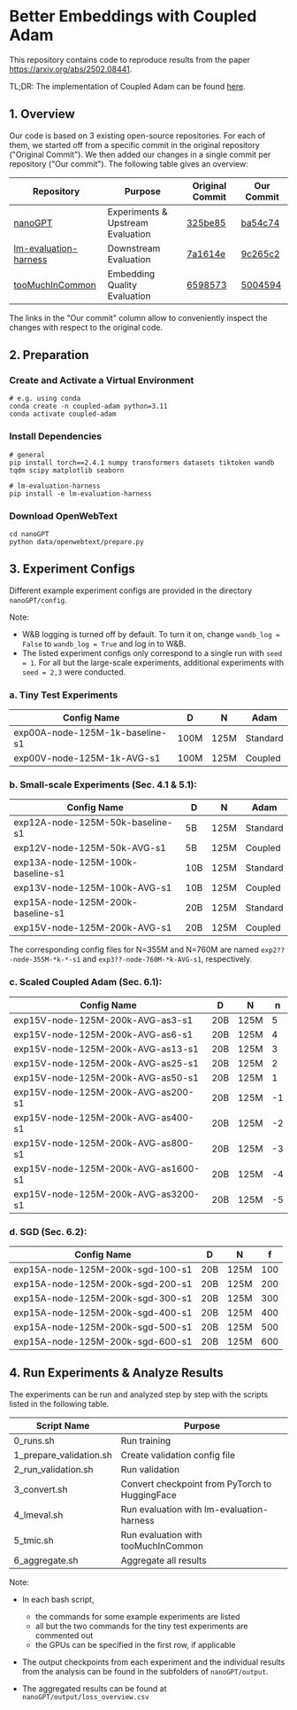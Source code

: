 # Better Embeddings with Coupled Adam

This repository contains code to reproduce results from the paper https://arxiv.org/abs/2502.08441. 

TL;DR: The implementation of Coupled Adam can be found [here](https://github.com/flxst/coupled-adam/blob/ab896310a3f5642e7fb8904590207c2c38960cae/nanoGPT/coupled_adam.py#L621).

## 1. Overview

Our code is based on 3 existing open-source repositories. For each of them, we started off from a specific commit in the original repository ("Original Commit"). We then added our changes in a single commit per repository ("Our commit"). The following table gives an overview:

| Repository  | Purpose | Original Commit | Our Commit |
| -------------------------------- | ---- | ---- | ------------ |
| [nanoGPT](https://github.com/karpathy/nanoGPT) | Experiments & Upstream Evaluation | [325be85](https://github.com/karpathy/nanoGPT/commit/325be85d9be8c81b436728a420e85796c57dba7e) | [ba54c74](https://github.com/flxst/coupled-adam/commit/ba54c74ed0f197f1d2bc4f3bf54f12a33f030724) |
| [lm-evaluation-harness](https://github.com/EleutherAI/lm-evaluation-harness) | Downstream Evaluation | [7a1614e](https://github.com/EleutherAI/lm-evaluation-harness/commit/7a1614eb90d29b2983ffa027a7974b7ef53fba19) | [9c265c2](https://github.com/flxst/coupled-adam/commit/9c265c21878942574097669bb328ccd9ce39c4a3) |
| [tooMuchInCommon](https://github.com/danielbis) | Embedding Quality Evaluation  | [6598573](https://github.com/danielbis/tooMuchInCommon/commit/659857383f391816d4ee2e519b37420d63d83b36) | [5004594](https://github.com/flxst/coupled-adam/commit/50045948b579494fb383e99bcd169eb56ce9d071) |

The links in the "Our commit" column allow to conveniently inspect the changes with respect to the original code.

## 2. Preparation

### Create and Activate a Virtual Environment

```
# e.g. using conda
conda create -n coupled-adam python=3.11
conda activate coupled-adam
```

### Install Dependencies

```
# general
pip install torch==2.4.1 numpy transformers datasets tiktoken wandb tqdm scipy matplotlib seaborn

# lm-evaluation-harness
pip install -e lm-evaluation-harness
```


### Download OpenWebText

```
cd nanoGPT
python data/openwebtext/prepare.py
```

## 3. Experiment Configs

Different example experiment configs are provided in the directory `nanoGPT/config`.

Note: 
- W&B logging is turned off by default. To turn it on, change `wandb_log = False` to `wandb_log = True` and log in to W&B. 
- The listed experiment configs only correspond to a single run with `seed = 1`. For all but the large-scale experiments, additional experiments with `seed = 2,3` were conducted.

### a. Tiny Test Experiments 

| Config Name                       | D     | N    | Adam            |
| --------------------------------- | ----- | ---- | --------------- |
| exp00A-node-125M-1k-baseline-s1   | 100M  | 125M | Standard        |
| exp00V-node-125M-1k-AVG-s1        | 100M  | 125M | Coupled         |

### b. Small-scale Experiments (Sec. 4.1 & 5.1): 

| Config Name                       | D     | N    | Adam            |
| --------------------------------- | ----- | ---- | --------------- |
| exp12A-node-125M-50k-baseline-s1  |   5B  | 125M | Standard        |
| exp12V-node-125M-50k-AVG-s1       |   5B  | 125M | Coupled         |
| exp13A-node-125M-100k-baseline-s1 |  10B  | 125M | Standard        |
| exp13V-node-125M-100k-AVG-s1      |  10B  | 125M | Coupled         |
| exp15A-node-125M-200k-baseline-s1 |  20B  | 125M | Standard        |
| exp15V-node-125M-200k-AVG-s1      |  20B  | 125M | Coupled         |

The corresponding config files for N=355M and N=760M are named `exp2??-node-355M-*k-*-s1` and `exp3??-node-760M-*k-AVG-s1`, respectively.

### c. Scaled Coupled Adam (Sec. 6.1): 

| Config Name                         | D      | N    | n  |
| ----------------------------------- | ------ | ---- | -- |
| exp15V-node-125M-200k-AVG-as3-s1    |  20B   | 125M | 5  |
| exp15V-node-125M-200k-AVG-as6-s1    |  20B   | 125M | 4  |
| exp15V-node-125M-200k-AVG-as13-s1   |  20B   | 125M | 3  |
| exp15V-node-125M-200k-AVG-as25-s1   |  20B   | 125M | 2  |
| exp15V-node-125M-200k-AVG-as50-s1   |  20B   | 125M | 1  |
| exp15V-node-125M-200k-AVG-as200-s1  |  20B   | 125M | -1 |
| exp15V-node-125M-200k-AVG-as400-s1  |  20B   | 125M | -2 |
| exp15V-node-125M-200k-AVG-as800-s1  |  20B   | 125M | -3 |
| exp15V-node-125M-200k-AVG-as1600-s1 |  20B   | 125M | -4 |
| exp15V-node-125M-200k-AVG-as3200-s1 |  20B   | 125M | -5 |


### d. SGD (Sec. 6.2): 

| Config Name                       | D     | N    | f   |
| --------------------------------- | ----- | ---- | --- |
| exp15A-node-125M-200k-sgd-100-s1  |  20B  | 125M | 100 |
| exp15A-node-125M-200k-sgd-200-s1  |  20B  | 125M | 200 |
| exp15A-node-125M-200k-sgd-300-s1  |  20B  | 125M | 300 |
| exp15A-node-125M-200k-sgd-400-s1  |  20B  | 125M | 400 |
| exp15A-node-125M-200k-sgd-500-s1  |  20B  | 125M | 500 |
| exp15A-node-125M-200k-sgd-600-s1  |  20B  | 125M | 600 |


## 4. Run Experiments & Analyze Results

The experiments can be run and analyzed step by step with the scripts listed in the following table.

| Script Name             | Purpose                                        |
| ------------------------| ---------------------------------------------- |
| 0_runs.sh               | Run training                                   |
| 1_prepare_validation.sh | Create validation config file                  |
| 2_run_validation.sh     | Run validation                                 |
| 3_convert.sh            | Convert checkpoint from PyTorch to HuggingFace |
| 4_lmeval.sh             | Run evaluation with lm-evaluation-harness      |
| 5_tmic.sh               | Run evaluation with tooMuchInCommon            |
| 6_aggregate.sh          | Aggregate all results                          |

Note:
- In each bash script,
    - the commands for some example experiments are listed
    - all but the two commands for the tiny test experiments are commented out
    - the GPUs can be specified in the first row, if applicable

- The output checkpoints from each experiment and the individual results from the analysis can be found in the subfolders of `nanoGPT/output`.

- The aggregated results can be found at `nanoGPT/output/loss_overview.csv`
